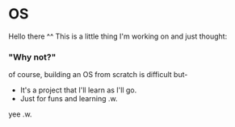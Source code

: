 # OS

Hello there ^^
This is a little thing I'm working on and just thought:

### "Why not?"

of course, building an OS from scratch is difficult but-
  - It's a project that I'll learn as I'll go.
  - Just for funs and learning .w.

yee .w.
